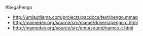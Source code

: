 #SegaPengo

* http://umlautllama.com/projects/pacdocs/text/pengo.mmap
* http://mamedev.org/source/src/mame/drivers/pengo.c.html
* http://mamedev.org/source/src/emu/sound/namco.c.html


